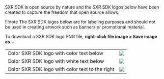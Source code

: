 SXR SDK is open source by nature and the SXR SDK logos below have been created to capture the freedom that open source allows.

!!!note
	The SXR SDK logos below are for labeling purposes and should not be used in creating artwork such as banners or promotional material.


To download a SXR SDK logo PNG file, __right-click file image > Save image as...__

|||
|-|-|
|Color SXR SDK logo with color text below |![](/images/SXR_Logo_Blue_Text_Below.png)|
|Color SXR SDK logo with white text below |![](/images/SXR_Logo_White_Text_Below.png)|
|Color SXR SDK logo with color text to the right |![](/images/SXR_Logo_Blue_Text_Inline.png)|
